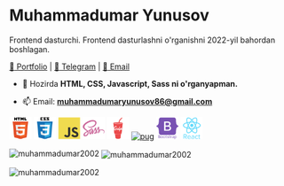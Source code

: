 # Muhammadumar Yunusov

Frontend dasturchi. Frontend dasturlashni o'rganishni 2022-yil bahordan boshlagan.

<p dir="auto">
  <a href="" rel="nofollow"><g-emoji class="g-emoji" alias="briefcase" fallback-src="https://github.githubassets.com/images/icons/emoji/unicode/1f4bc.png">💼</g-emoji> Portfolio</a> |
  <a href="https://t.me/Space_probe" rel="nofollow"><g-emoji class="g-emoji" alias="speech_balloon" fallback-src="https://github.githubassets.com/images/icons/emoji/unicode/1f4ac.png">💬</g-emoji> Telegram</a> |
  <a href="muhammadumaryunusov86@gmail.com" rel="nofollow"><g-emoji class="g-emoji" alias="email" fallback-src="https://github.githubassets.com/images/icons/emoji/unicode/1f4e7.png">📧</g-emoji> Email</a></p> 

- 🌱 Hozirda **HTML, CSS, Javascript, Sass ni o'rganyapman.**

- 📫 Email: **muhammadumaryunusov86@gmail.com**

</p>

<p align="left" dir="auto">
  <a href="https://www.w3.org/html/" rel="nofollow"><img src="https://raw.githubusercontent.com/devicons/devicon/master/icons/html5/html5-original-wordmark.svg" alt="html5" width="40" height="40" style="max-width: 100%;"></a>
  <a href="https://www.w3schools.com/css/" rel="nofollow"><img src="https://raw.githubusercontent.com/devicons/devicon/master/icons/css3/css3-original-wordmark.svg" alt="css3" width="40" height="40" style="max-width: 100%;"></a>
  <a href="https://developer.mozilla.org/en-US/docs/Web/JavaScript" rel="nofollow"><img src="https://raw.githubusercontent.com/devicons/devicon/master/icons/javascript/javascript-original.svg" alt="javascript" width="40" height="40" style="max-width: 100%;"></a>
  <a href="https://sass-lang.com" rel="nofollow"><img src="https://raw.githubusercontent.com/devicons/devicon/master/icons/sass/sass-original.svg" alt="sass" width="40" height="40" style="max-width: 100%;"></a>
  <a href="https://gulpjs.com" rel="nofollow"><img src="https://raw.githubusercontent.com/devicons/devicon/master/icons/gulp/gulp-plain.svg" alt="gulp" width="40" height="40" style="max-width: 100%;"></a>
  <a href="https://pugjs.org" rel="nofollow"><img src="https://camo.githubusercontent.com/e6f31db76aa258d4e26be8464f2dff9796d5cf59185976df02dd80ae6a60cc9e/68747470733a2f2f63646e2e776f726c64766563746f726c6f676f2e636f6d2f6c6f676f732f7075672e737667" alt="pug" width="40" height="40" data-canonical-src="https://cdn.worldvectorlogo.com/logos/pug.svg" style="max-width: 100%;"></a>
  <a href="https://getbootstrap.com" rel="nofollow"><img src="https://raw.githubusercontent.com/devicons/devicon/master/icons/bootstrap/bootstrap-plain-wordmark.svg" alt="bootstrap" width="40" height="40" style="max-width: 100%;"></a>
  <a href="https://reactjs.org/" rel="nofollow"><img src="https://raw.githubusercontent.com/devicons/devicon/master/icons/react/react-original-wordmark.svg" alt="react" width="40" height="40" style="max-width: 100%;"></a>
</p>

<p><img align="left" src="https://github-readme-stats.vercel.app/api/top-langs?username=muhammadumar2002&show_icons=true&locale=en&layout=compact" alt="muhammadumar2002" /></p>

<p>&nbsp;<img align="center" src="https://github-readme-stats.vercel.app/api?username=muhammadumar2002&show_icons=true&locale=en" alt="muhammadumar2002" /></p>

<p><img align="center" src="https://github-readme-streak-stats.herokuapp.com/?user=muhammadumar2002&" alt="muhammadumar2002" /></p>
